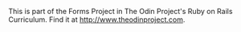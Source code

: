This is part of the Forms Project in The Odin Project's Ruby on Rails Curriculum.
Find it at http://www.theodinproject.com.
